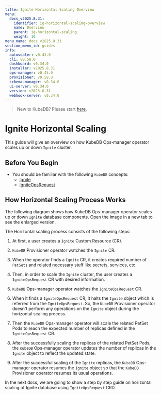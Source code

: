 ```yaml
---
title: Ignite Horizontal Scaling Overview
menu:
  docs_v2025.8.31:
    identifier: ig-horizontal-scaling-overview
    name: Overview
    parent: ig-horizontal-scaling
    weight: 10
menu_name: docs_v2025.8.31
section_menu_id: guides
info:
  autoscaler: v0.43.0
  cli: v0.58.0
  dashboard: v0.34.0
  installer: v2025.8.31
  ops-manager: v0.45.0
  provisioner: v0.58.0
  schema-manager: v0.34.0
  ui-server: v0.34.0
  version: v2025.8.31
  webhook-server: v0.34.0
---
```


> New to KubeDB? Please start [here](/docs/v2025.8.31/README).

# Ignite Horizontal Scaling

This guide will give an overview on how KubeDB Ops-manager operator scales up or down `Ignite` cluster.

## Before You Begin

- You should be familiar with the following `KubeDB` concepts:
  - [Ignite](/docs/v2025.8.31/guides/ignite/concepts/ignite)
  - [IgniteOpsRequest](/docs/v2025.8.31/guides/ignite/concepts/opsrequest)

## How Horizontal Scaling Process Works

The following diagram shows how KubeDB Ops-manager operator scales up or down `Ignite` database components. Open the image in a new tab to see the enlarged version.

The Horizontal scaling process consists of the following steps:

1. At first, a user creates a `Ignite` Custom Resource (CR).

2. `KubeDB` Provisioner  operator watches the `Ignite` CR.

3. When the operator finds a `Ignite` CR, it creates required number of `PetSets` and related necessary stuff like secrets, services, etc.

4. Then, in order to scale the `Ignite` cluster, the user creates a `IgniteOpsRequest` CR with desired information.

5. `KubeDB` Ops-manager operator watches the `IgniteOpsRequest` CR.

6. When it finds a `IgniteOpsRequest` CR, it halts the `Ignite` object which is referred from the `IgniteOpsRequest`. So, the `KubeDB` Provisioner  operator doesn't perform any operations on the `Ignite` object during the horizontal scaling process.  

7. Then the `KubeDB` Ops-manager operator will scale the related PetSet Pods to reach the expected number of replicas defined in the `IgniteOpsRequest` CR.

8. After the successfully scaling the replicas of the related PetSet Pods, the `KubeDB` Ops-manager operator updates the number of replicas in the `Ignite` object to reflect the updated state.

9. After the successful scaling of the `Ignite` replicas, the `KubeDB` Ops-manager operator resumes the `Ignite` object so that the `KubeDB` Provisioner  operator resumes its usual operations.

In the next docs, we are going to show a step by step guide on horizontal scaling of Ignite database using `IgniteOpsRequest` CRD.